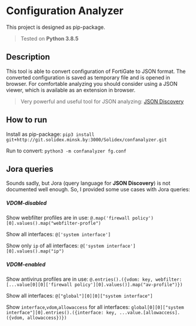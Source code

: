 # Configuration Analyzer

This project is designed as pip-package.
> Tested on **Python 3.8.5**

## Description

This tool is able to convert configuration of FortiGate to JSON format. The converted configuration is saved as temporary file and is opened in browser.
For comfortable analyzing you should consider using a JSON viewer, which is available as an extension in browser.

> Very powerful and useful tool for JSON analyzing: [JSON Discovery](https://github.com/discoveryjs/browser-extension-json-discovery)

## How to run
Install as pip-package:
`pip3 install git+http://git.solidex.minsk.by:3000/Solidex/confanalyzer.git`


Run to convert:
`python3 -m confanalyzer fg.conf`


## Jora queries

Sounds sadly, but Jora (query language for **JSON Discovery**) is not documented well enough. So, I provided some use cases with Jora queries:

##### VDOM-disabled

Show webfilter profiles are in use: 
`@.map('firewall policy')[0].values().map("webfilter-profle")`


Show all interfaces:
`@['system interface']`


Show only `ip` of all interfaces:
`@['system interface'][0].values().map("ip")`


##### VDOM-enabled

Show antivirus profiles are in use: 
`@.entries().({vdom: key, webfilter: [...value[0][0]['firewall policy'][0].values()].map("av-profile")})`


Show all interfaces:
`@["global"][0][0]["system interface"]`


Show `interface`,`vdom`,`allowaccess` for all interfaces: 
`global[0][0]["system interface"][0].entries().({interface: key, ...value.[allowaccess].({vdom, allowaccess})})`
